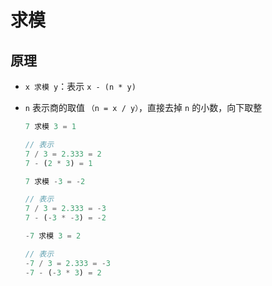 # 求模

## 原理

- `x 求模 y`：表示 `x - (n * y)`

- `n` 表示商的取值 `（n = x / y）`，直接去掉 `n` 的小数，向下取整

    ```js
    7 求模 3 = 1

    // 表示
    7 / 3 = 2.333 = 2
    7 - (2 * 3) = 1
    ```

    ```js
    7 求模 -3 = -2

    // 表示
    7 / 3 = 2.333 = -3
    7 - (-3 * -3) = -2
    ```

    ```js
    -7 求模 3 = 2

    // 表示
    -7 / 3 = 2.333 = -3
    -7 - (-3 * 3) = 2
    ```
